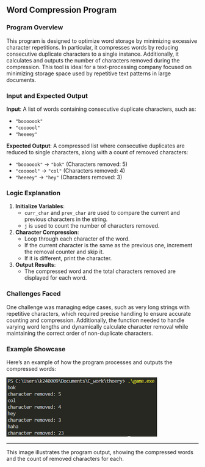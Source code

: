 ## Word Compression Program

### Program Overview
This program is designed to optimize word storage by minimizing excessive character repetitions. In particular, it compresses words by reducing consecutive duplicate characters to a single instance. Additionally, it calculates and outputs the number of characters removed during the compression. This tool is ideal for a text-processing company focused on minimizing storage space used by repetitive text patterns in large documents.

### Input and Expected Output

**Input**: A list of words containing consecutive duplicate characters, such as:
- `"booooook"`
- `"coooool"`
- `"heeeey"`

**Expected Output**: A compressed list where consecutive duplicates are reduced to single characters, along with a count of removed characters:
- `"booooook"` -> `"bok"` (Characters removed: 5)
- `"coooool"` -> `"col"` (Characters removed: 4)
- `"heeeey"` -> `"hey"` (Characters removed: 3)

### Logic Explanation

1. **Initialize Variables**: 
   - `curr_char` and `prev_char` are used to compare the current and previous characters in the string.
   - `j` is used to count the number of characters removed.
2. **Character Compression**:
   - Loop through each character of the word.
   - If the current character is the same as the previous one, increment the removal counter and skip it.
   - If it is different, print the character.
3. **Output Results**:
   - The compressed word and the total characters removed are displayed for each word.

### Challenges Faced
One challenge was managing edge cases, such as very long strings with repetitive characters, which required precise handling to ensure accurate counting and compression. Additionally, the function needed to handle varying word lengths and dynamically calculate character removal while maintaining the correct order of non-duplicate characters.

### Example Showcase
Here’s an example of how the program processes and outputs the compressed words:

![Word Compression Example](image.png)

---

This image illustrates the program output, showing the compressed words and the count of removed characters for each.